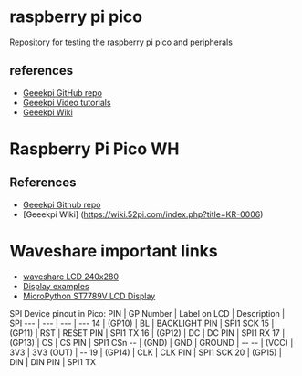 # raspberry pi pico
Repository for testing the raspberry pi pico and peripherals

## references
* [Geeekpi GitHub repo](https://github.com/geeekpi/picokitadv)
* [Geeekpi Video tutorials](https://www.youtube.com/watch?v=YVWAyn7TJFk)
* [Geeekpi Wiki](https://wiki.52pi.com/index.php?title=K-0586)



# Raspberry Pi Pico WH

## References
* [Geeekpi Github repo](https://github.com/geeekpi/RPi_Pico_WH_IoT_Starter_kit)
* [Geeekpi Wiki] (https://wiki.52pi.com/index.php?title=KR-0006)


# Waveshare important links
* [waveshare LCD 240x280](https://www.waveshare.com/catalog/product/view/id/5540/s/1.69inch-lcd-module/category/335/)
* [Display examples](https://penfold.owt.com/st7789py/examples_tdisplay.html#ttgo-tdisplay-hello-py)
* [MicroPython ST7789V LCD Display](https://www.coderdojotc.org/micropython/displays/graph/14-lcd-st7789V/)

SPI Device pinout in Pico:
PIN | GP Number | Label on LCD | Description | SPI 
--- | --- | --- | ---
14 | (GP10) | BL | BACKLIGHT PIN | SPI1 SCK
15 | (GP11)	| RST | RESET PIN | SPI1 TX
16 | (GP12)	| DC | DC PIN | SPI1 RX
17 | (GP13)	| CS | CS PIN | SPI1 CSn
-- | (GND)	| GND | GROUND | --
-- | (VCC)	| 3V3 | 3V3 (OUT) | --
19 | (GP14)	| CLK | CLK PIN | SPI1 SCK
20 | (GP15) | DIN | DIN PIN | SPI1 TX